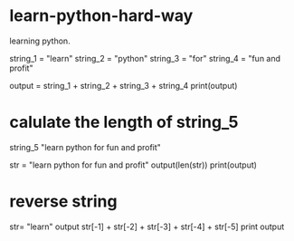 # learn-python-hard-way

learning python.

string_1 = "learn"
string_2 = "python"
string_3 = "for"
string_4 = "fun and profit"

output = string_1 + string_2 + string_3 + string_4
print(output)

# calulate the length of string_5 
  string_5 "learn python for fun and profit"


  str = "learn python for fun and profit"
  output(len(str))
  print(output)

#  reverse string

str= "learn"
output str[-1] + str[-2] + str[-3] + str[-4] + str[-5]
print output



